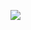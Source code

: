 

[![](https://www.herokucdn.com/deploy/button.png)](https://dashboard.heroku.com/new?template=https://github.com/dfwseagt2q5/gra4a234)
